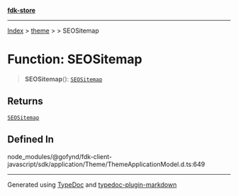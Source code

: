 [**fdk-store**](../../../README.md)
***

[Index](../../../API.md) > [theme](../../README.md) > [<internal>](../README.md) > SEOSitemap

# Function: SEOSitemap

> **SEOSitemap**(): [`SEOSitemap`](../type-aliases/type-alias.SEOSitemap.md)

## Returns

[`SEOSitemap`](../type-aliases/type-alias.SEOSitemap.md)

## Defined In

node\_modules/@gofynd/fdk-client-javascript/sdk/application/Theme/ThemeApplicationModel.d.ts:649

***
Generated using [TypeDoc](https://typedoc.org/) and [typedoc-plugin-markdown](https://www.npmjs.com/package/typedoc-plugin-markdown)

